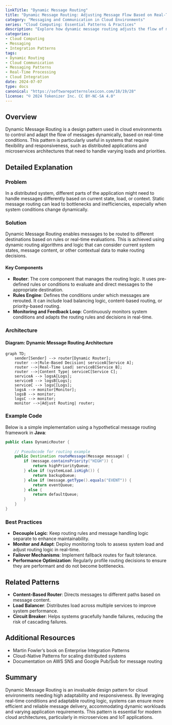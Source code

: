```yaml
---
linkTitle: "Dynamic Message Routing"
title: "Dynamic Message Routing: Adjusting Message Flow Based on Real-Time Conditions"
category: "Messaging and Communication in Cloud Environments"
series: "Cloud Computing: Essential Patterns & Practices"
description: "Explore how dynamic message routing adjusts the flow of messages in cloud environments based on real-time conditions, enhancing system flexibility and responsiveness."
categories:
- Cloud Computing
- Messaging
- Integration Patterns
tags:
- Dynamic Routing
- Cloud Communication
- Messaging Patterns
- Real-Time Processing
- Cloud Integration
date: 2024-07-07
type: docs
canonical: "https://softwarepatternslexicon.com/18/19/28"
license: "© 2024 Tokenizer Inc. CC BY-NC-SA 4.0"
---
```


## Overview

Dynamic Message Routing is a design pattern used in cloud environments to control and adapt the flow of messages dynamically, based on real-time conditions. This pattern is particularly useful in systems that require flexibility and responsiveness, such as distributed applications and microservices architectures that need to handle varying loads and priorities.

## Detailed Explanation

### Problem

In a distributed system, different parts of the application might need to handle messages differently based on current state, load, or context. Static message routing can lead to bottlenecks and inefficiencies, especially when system conditions change dynamically.

### Solution

Dynamic Message Routing enables messages to be routed to different destinations based on rules or real-time evaluations. This is achieved using dynamic routing algorithms and logic that can consider current system states, message content, or other contextual data to make routing decisions.

#### Key Components

- **Router**: The core component that manages the routing logic. It uses pre-defined rules or conditions to evaluate and direct messages to the appropriate destination.
- **Rules Engine**: Defines the conditions under which messages are rerouted. It can include load balancing logic, content-based routing, or priority-based routing.
- **Monitoring and Feedback Loop**: Continuously monitors system conditions and adapts the routing rules and decisions in real-time.

### Architecture

#### Diagram: Dynamic Message Routing Architecture

```mermaid
graph TD;
    sender[Sender] --> router[Dynamic Router];
    router -->|Rule-Based Decision| serviceA[Service A];
    router -->|Real-Time Load| serviceB[Service B];
    router -->|Content Type| serviceC[Service C];
    serviceA --> logsA[Logs];
    serviceB --> logsB[Logs];
    serviceC --> logsC[Logs];
    logsA --> monitor[Monitor];
    logsB --> monitor;
    logsC --> monitor;
    monitor -->|Adjust Routing| router;
```

### Example Code

Below is a simple implementation using a hypothetical message routing framework in **Java**:

```java
public class DynamicRouter {
    
    // Pseudocode for routing example
    public Destination routeMessage(Message message) {
        if (message.containsPriority("HIGH")) {
            return highPriorityQueue;
        } else if (systemLoad.isHigh()) {
            return backupQueue;
        } else if (message.getType().equals("EVENT")) {
            return eventQueue;
        } else {
            return defaultQueue;
        }
    }
}
```

### Best Practices

- **Decouple Logic**: Keep routing rules and message handling logic separate to enhance maintainability.
- **Monitor and Adapt**: Deploy monitoring tools to assess system load and adjust routing logic in real-time.
- **Failover Mechanisms**: Implement fallback routes for fault tolerance.
- **Performance Optimization**: Regularly profile routing decisions to ensure they are performant and do not become bottlenecks.

## Related Patterns

- **Content-Based Router**: Directs messages to different paths based on message content.
- **Load Balancer**: Distributes load across multiple services to improve system performance.
- **Circuit Breaker**: Helps systems gracefully handle failures, reducing the risk of cascading failures.

## Additional Resources

- Martin Fowler’s book on Enterprise Integration Patterns
- Cloud-Native Patterns for scaling distributed systems
- Documentation on AWS SNS and Google Pub/Sub for message routing

## Summary

Dynamic Message Routing is an invaluable design pattern for cloud environments needing high adaptability and responsiveness. By leveraging real-time conditions and adaptable routing logic, systems can ensure more efficient and reliable message delivery, accommodating dynamic workloads and varying application requirements. This pattern is essential for modern cloud architectures, particularly in microservices and IoT applications.
